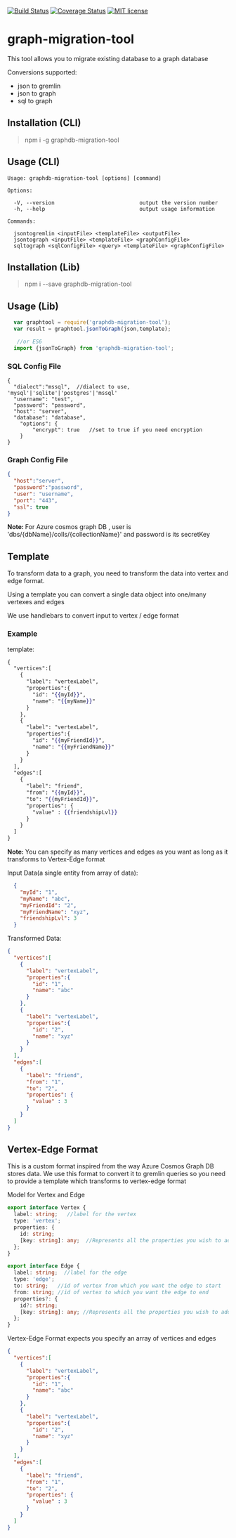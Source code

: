 [![Build Status](https://travis-ci.org/{{github-user-name}}/{{github-app-name}}.svg?branch=master)](https://travis-ci.org/{{github-user-name}}/{{github-app-name}}.svg?branch=master)
[![Coverage Status](https://coveralls.io/repos/github/{{github-user-name}}/{{github-app-name}}/badge.svg?branch=master)](https://coveralls.io/github/{{github-user-name}}/{{github-app-name}}?branch=master)
[![MIT license](http://img.shields.io/badge/license-MIT-brightgreen.svg)](http://opensource.org/licenses/MIT)

# graph-migration-tool
This tool allows you to migrate existing database to a graph database

Conversions supported:
- json to gremlin 
- json to graph
- sql to graph

## Installation (CLI)
> npm i -g graphdb-migration-tool

## Usage (CLI)
    Usage: graphdb-migration-tool [options] [command]

    Options:

      -V, --version                           output the version number
      -h, --help                              output usage information

    Commands:

      jsontogremlin <inputFile> <templateFile> <outputFile>
      jsontograph <inputFile> <templateFile> <graphConfigFile>
      sqltograph <sqlConfigFile> <query> <templateFile> <graphConfigFile>

## Installation (Lib)
> npm i --save graphdb-migration-tool

## Usage (Lib)
```js
  var graphtool = require('graphdb-migration-tool');
  var result = graphtool.jsonToGraph(json,template);

   //or ES6
  import {jsonToGraph} from 'graphdb-migration-tool';
```

### SQL Config File
```json5
{
  "dialect":"mssql",  //dialect to use, 'mysql'|'sqlite'|'postgres'|'mssql'
  "username": "test",
  "password": "password",
  "host": "server",
  "database": "database",
    "options": {
        "encrypt": true   //set to true if you need encryption
    }
}
```

### Graph Config File
```json
{
  "host":"server",
  "password":"password",
  "user": "username",
  "port": "443",
  "ssl": true
}
```

<b>Note: </b>For Azure cosmos graph DB , user is 'dbs/{dbName}/colls/{collectionName}' and password is its secretKey

## Template
To transform data to a graph, you need to transform the data into vertex and edge format. 

Using a template you can convert a single data object into one/many vertexes and edges

We use handlebars to convert input to vertex / edge format

### Example

template:

```hbs
{
  "vertices":[
    {
      "label": "vertexLabel",
      "properties":{
        "id": "{{myId}}",
        "name": "{{myName}}"
      }
    },
    {
      "label": "vertexLabel",
      "properties":{
        "id": "{{myFriendId}}",
        "name": "{{myFriendName}}"
      }
    }
  ],
  "edges":[
    {
      "label": "friend",
      "from": "{{myId}}",
      "to": "{{myFriendId}}",
      "properties": {
        "value" : {{friendshipLvl}}
      }
    }
  ]
}

```

<b>Note: </b> You can specify as many vertices and edges as you want as long as it transforms to Vertex-Edge format

Input Data(a single entity from array of data):

```json
  {
    "myId": "1",
    "myName": "abc",
    "myFriendId": "2",
    "myFriendName": "xyz",
    "friendshipLvl": 3
  }
```

Transformed Data:

```json
{
  "vertices":[
    {
      "label": "vertexLabel",
      "properties":{
        "id": "1",
        "name": "abc"
      }
    },
    {
      "label": "vertexLabel",
      "properties":{
        "id": "2",
        "name": "xyz"
      }
    }
  ],
  "edges":[
    {
      "label": "friend",
      "from": "1",
      "to": "2",
      "properties": {
        "value" : 3
      }
    }
  ]
}
```

## Vertex-Edge Format
This is a custom format inspired from the way Azure Cosmos Graph DB stores data. We use this format to convert it to gremlin queries so you need to provide a template which transforms to vertex-edge format

Model for Vertex and Edge
```ts
export interface Vertex {
  label: string;   //label for the vertex
  type: 'vertex';
  properties: {
    id: string;    
    [key: string]: any;  //Represents all the properties you wish to add to the vertex
  };
}

export interface Edge {
  label: string;  //label for the edge
  type: 'edge';
  to: string;   //id of vertex from which you want the edge to start
  from: string; //id of vertex to which you want the edge to end
  properties?: {
    id?: string;
    [key: string]: any; //Represents all the properties you wish to add to the edge
  };
}

```

Vertex-Edge Format expects you specify an array of vertices and edges

```json
{
  "vertices":[
    {
      "label": "vertexLabel",
      "properties":{
        "id": "1",
        "name": "abc"
      }
    },
    {
      "label": "vertexLabel",
      "properties":{
        "id": "2",
        "name": "xyz"
      }
    }
  ],
  "edges":[
    {
      "label": "friend",
      "from": "1",
      "to": "2",
      "properties": {
        "value" : 3
      }
    }
  ]
}
```
